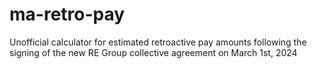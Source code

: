 # ma-retro-pay
Unofficial calculator for estimated retroactive pay amounts following the signing of the new RE Group collective agreement on March 1st, 2024
